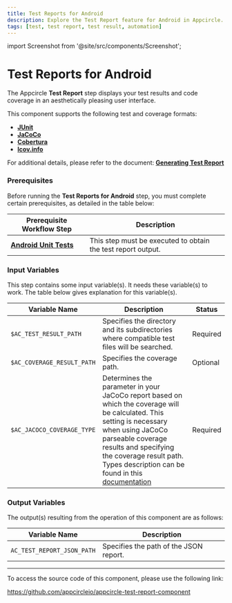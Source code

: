 ```yaml
---
title: Test Reports for Android
description: Explore the Test Report feature for Android in Appcircle. Understand how it presents test results and code coverage in a user-friendly interface.
tags: [test, test report, test result, automation]
---
```


import Screenshot from '@site/src/components/Screenshot';

# Test Reports for Android

The Appcircle **Test Report** step displays your test results and code coverage in an aesthetically pleasing user interface.

This component supports the following test and coverage formats:

- [**JUnit**](https://junit.org)
- [**JaCoCo**](https://www.jacoco.org)
- [**Cobertura**](https://cobertura.github.io/cobertura)
- [**lcov.info**](https://lcov-viewer.netlify.app)

For additional details, please refer to the document: [**Generating Test Report**](https://docs.appcircle.io/continuous-testing/android-testing/running-android-unit-tests#generating-test-report)

### Prerequisites

Before running the **Test Reports for Android** step, you must complete certain prerequisites, as detailed in the table below:

| Prerequisite Workflow Step                                   | Description                                                                   |
| ------------------------------------------------------------ | ----------------------------------------------------------------------------- |
| [**Android Unit Tests**](/workflows/android-specific-workflow-steps/android-unit-tests) | This step must be executed to obtain the test report output. |

<Screenshot url='https://cdn.appcircle.io/docs/assets/android-workflow-components-test-report_1.png'/>


### Input Variables

This step contains some input variable(s). It needs these variable(s) to work. The table below gives explanation for this variable(s).

<Screenshot url='https://cdn.appcircle.io/docs/assets/android-workflow-components-test-report_2.png'/>

| Variable Name            | Description                                                      | Status    |
| ------------------------ | ---------------------------------------------------------------- | --------- |
| `$AC_TEST_RESULT_PATH`    | Specifies the directory and its subdirectories where compatible test files will be searched. | Required  |
| `$AC_COVERAGE_RESULT_PATH`| Specifies the coverage path. | Optional  |
| `$AC_JACOCO_COVERAGE_TYPE`| Determines the parameter in your JaCoCo report based on which the coverage will be calculated. This setting is necessary when using JaCoCo parseable coverage results and specifying the coverage result path. Types description can be found in this [documentation](/continuous-testing/android-testing/running-android-unit-tests#jacoco-test-coverage) | Required  |


### Output Variables

The output(s) resulting from the operation of this component are as follows:

| Variable Name              | Description                                          |
| -------------------------- | ---------------------------------------------------- |
| `AC_TEST_REPORT_JSON_PATH` | Specifies the path of the JSON report.               |

---

To access the source code of this component, please use the following link:

https://github.com/appcircleio/appcircle-test-report-component